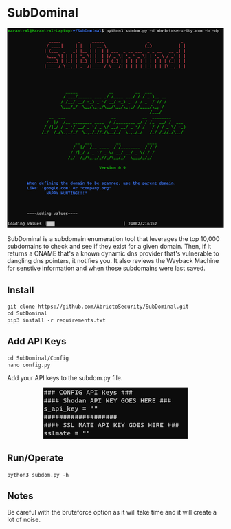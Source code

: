 # SubDominal<br />
<p align="center">
  <img src="/imgs/subDom.png">
</p>
SubDominal is a subdomain enumeration tool that leverages the top 10,000 subdomains to check and see if they exist for a given domain. Then, if it returns a CNAME that's a known dynamic dns provider that's vulnerable to dangling dns pointers, it notifies you. It also reviews the Wayback Machine for senstive information and when those subdomains were last saved.

## Install
```
git clone https://github.com/AbrictoSecurity/SubDominal.git
cd SubDominal
pip3 install -r requirements.txt
```

## Add API Keys
```
cd SubDominal/Config
nano config.py
```
Add your API keys to the subdom.py file. 
<p align="center">
  <img src="/imgs/api.png">
</p>

## Run/Operate
```
python3 subdom.py -h 
```

## Notes
Be careful with the bruteforce option as it will take time and it will create a lot of noise.

